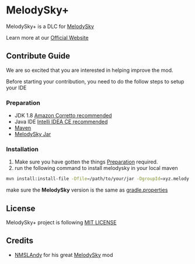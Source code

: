 # MelodySky+

MelodySky+ is a DLC for [MelodySky](https://melodysky.xyz)

Learn more at our [Official Website](https://melodysky.plus/)

## Contribute Guide

We are so excited that you are interested in helping improve the mod.

Before starting your contribution, you need to do the follow steps to setup your IDE

### Preparation

- JDK 1.8 [Amazon Corretto recommended](https://docs.aws.amazon.com/corretto/latest/corretto-8-ug/downloads-list.html)
- Java IDE [Intelli IDEA CE recommended](https://www.jetbrains.com/idea/download/)
- [Maven](https://maven.apache.org/)
- [MelodySky Jar](https://discord.gg/u8pk6aaCQ9)

### Installation

1. Make sure you have gotten the things [Preparation](#preparation) required.
2. run the following command to install melodysky in your local maven

```bash
mvn install:install-file -Dfile=/path/to/your/jar -DgroupId=xyz.melody -DartifactId=melodySky -Dversion=[the version of melodysky] -Dpackaging=jar
```

make sure the **MelodySky** version is the same as [gradle.properties](./gradle.properties)

## License

MelodySky+ project is following [MIT LICENSE](./LICENSE)

## Credits

- [NMSLAndy](https://github.com/NMSLAndy) for his great [MelodySky](https://melodysky.xyz) mod